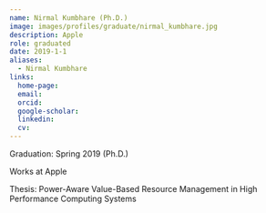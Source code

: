 ```yaml
---
name: Nirmal Kumbhare (Ph.D.)
image: images/profiles/graduate/nirmal_kumbhare.jpg
description: Apple
role: graduated
date: 2019-1-1
aliases:
  - Nirmal Kumbhare
links:
  home-page: 
  email: 
  orcid: 
  google-scholar: 
  linkedin: 
  cv: 
---
```


Graduation: Spring 2019 (Ph.D.)

Works at Apple 

Thesis: Power-Aware Value-Based Resource Management in High Performance Computing Systems